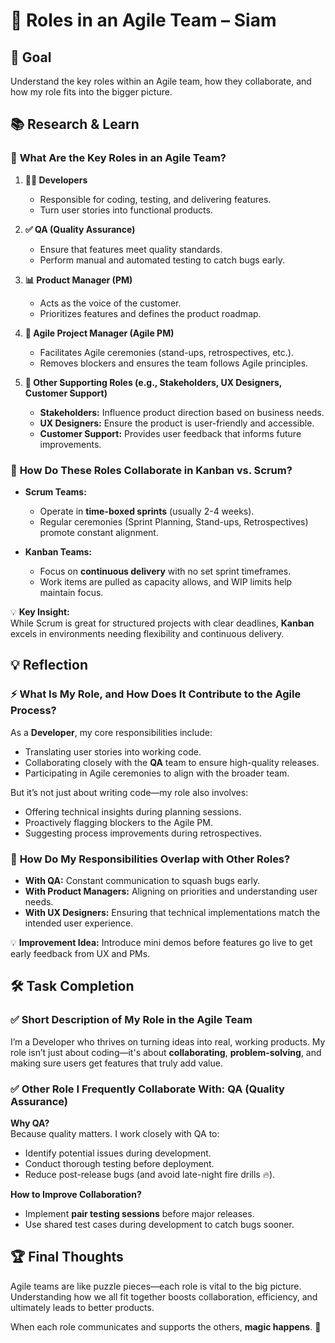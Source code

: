 # 👥 Roles in an Agile Team – Siam

## 🎯 **Goal**
Understand the key roles within an Agile team, how they collaborate, and how my role fits into the bigger picture.

## 📚 **Research & Learn**

### 💼 **What Are the Key Roles in an Agile Team?**

1. **👨‍💻 Developers**
   - Responsible for coding, testing, and delivering features.
   - Turn user stories into functional products.

2. **✅ QA (Quality Assurance)**
   - Ensure that features meet quality standards.
   - Perform manual and automated testing to catch bugs early.

3. **📊 Product Manager (PM)**
   - Acts as the voice of the customer.
   - Prioritizes features and defines the product roadmap.

4. **📅 Agile Project Manager (Agile PM)**
   - Facilitates Agile ceremonies (stand-ups, retrospectives, etc.).
   - Removes blockers and ensures the team follows Agile principles.

5. **👥 Other Supporting Roles (e.g., Stakeholders, UX Designers, Customer Support)**
   - **Stakeholders:** Influence product direction based on business needs.
   - **UX Designers:** Ensure the product is user-friendly and accessible.
   - **Customer Support:** Provides user feedback that informs future improvements.

### 🔄 **How Do These Roles Collaborate in Kanban vs. Scrum?**

- **Scrum Teams:**
  - Operate in **time-boxed sprints** (usually 2-4 weeks).
  - Regular ceremonies (Sprint Planning, Stand-ups, Retrospectives) promote constant alignment.

- **Kanban Teams:**
  - Focus on **continuous delivery** with no set sprint timeframes.
  - Work items are pulled as capacity allows, and WIP limits help maintain focus.

💡 **Key Insight:**  
While Scrum is great for structured projects with clear deadlines, **Kanban** excels in environments needing flexibility and continuous delivery.

## 💡 **Reflection**

### ⚡ **What Is My Role, and How Does It Contribute to the Agile Process?**
As a **Developer**, my core responsibilities include:
- Translating user stories into working code.
- Collaborating closely with the **QA** team to ensure high-quality releases.
- Participating in Agile ceremonies to align with the broader team.

But it’s not just about writing code—my role also involves:
- Offering technical insights during planning sessions.
- Proactively flagging blockers to the Agile PM.
- Suggesting process improvements during retrospectives.

### 🤝 **How Do My Responsibilities Overlap with Other Roles?**
- **With QA:** Constant communication to squash bugs early.
- **With Product Managers:** Aligning on priorities and understanding user needs.
- **With UX Designers:** Ensuring that technical implementations match the intended user experience.

💡 **Improvement Idea:** Introduce mini demos before features go live to get early feedback from UX and PMs.

## 🛠️ **Task Completion**

### ✅ **Short Description of My Role in the Agile Team**
I’m a Developer who thrives on turning ideas into real, working products. My role isn’t just about coding—it's about **collaborating**, **problem-solving**, and making sure users get features that truly add value.

### ✅ **Other Role I Frequently Collaborate With: QA (Quality Assurance)**
**Why QA?**  
Because quality matters. I work closely with QA to:
- Identify potential issues during development.
- Conduct thorough testing before deployment.
- Reduce post-release bugs (and avoid late-night fire drills 🔥).

**How to Improve Collaboration?**  
- Implement **pair testing sessions** before major releases.  
- Use shared test cases during development to catch bugs sooner.

## 🏆 **Final Thoughts**
Agile teams are like puzzle pieces—each role is vital to the big picture.  
Understanding how we all fit together boosts collaboration, efficiency, and ultimately leads to better products.  

When each role communicates and supports the others, **magic happens**. 💫
